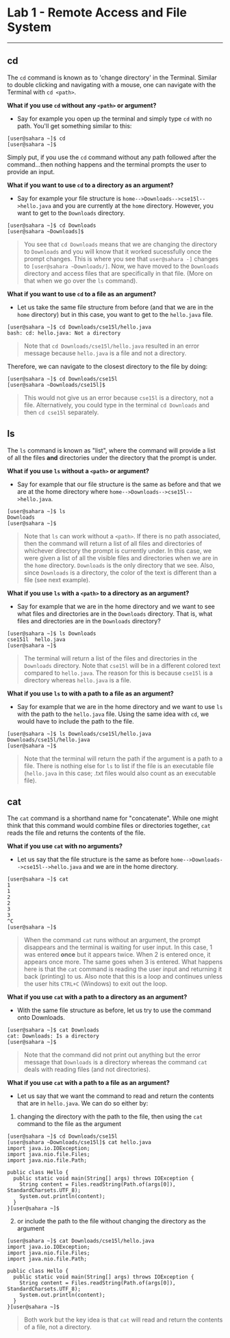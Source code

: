 # Lab 1 - Remote Access and File System
---
## cd
The `cd` command is known as to 'change directory' in the Terminal. Similar to double clicking and navigating with a mouse, one can navigate with the Terminal with `cd <path>`. 

**What if you use `cd` without any `<path>` or argument?**
- Say for example you open up the terminal and simply type `cd` with no path. You'll get something similar to this:
```
[user@sahara ~]$ cd
[user@sahara ~]$
```
Simply put, if you use the `cd` command without any path followed after the command...then nothing happens and the terminal prompts the user to provide an input.


**What if you want to use `cd` to a directory as an argument?**
- Say for example your file structure is `home-->Downloads-->cse15l-->hello.java` and you are currently at the `home` directory. However, you want to get to the `Downloads` directory.
```
[user@sahara ~]$ cd Downloads
[user@sahara ~Downloads]$
```
> You see that `cd Downloads` means that we are changing the directory to `Downloads` and you will know that it worked sucessfully once the prompt changes. This is where you see that `user@sahara -]` changes to `[user@sahara ~Downloads/]`. Now, we have moved to the `Downloads` directory and access files that are specifically in that file. (More on that when we go over the `ls` command).

**What if you want to use `cd` to a file as an argument?**
- Let us take the same file structure from before (and that we are in the `home` directory) but in this case, you want to get to the `hello.java` file.
```
[user@sahara ~]$ cd Downloads/cse15l/hello.java
bash: cd: hello.java: Not a directory
```
> Note that `cd Downloads/cse15l/hello.java` resulted in an error message because `hello.java` is a file and not a directory.

Therefore, we can navigate to the closest directory to the file by doing:
```
[user@sahara ~]$ cd Downloads/cse15l
[user@sahara ~Downloads/cse15l]$
```
> This would not give us an error because `cse15l` is a directory, not a file. Alternatively, you could type in the terminal `cd Downloads` and then `cd cse15l` separately.

## ls
The `ls` command is known as "list", where the command will provide a list of all the files **and** directories under the directory that the prompt is under. 

**What if you use `ls` without a `<path>` or argument?**
- Say for example that our file structure is the same as before and that we are at the home directory where `home-->Downloads-->cse15l-->hello.java`.
```
[user@sahara ~]$ ls
Downloads
[user@sahara ~]$
```
> Note that `ls` can work without a `<path>`. If there is no path associated, then the command will return a list of all files and directories of whichever directory the prompt is currently under. In this case, we were given a list of all the visible files and directories when we are in the `home` directory. `Downloads` is the only directory that we see. Also, since `Downloads` is a directory, the color of the text is different than a file (see next example).

**What if you use `ls` with a `<path>` to a directory as an argument?**
- Say for example that we are in the home directory and we want to see what files and directories are in the `Downloads` directory. That is, what files and directories are in the `Downloads` directory?
```
[user@sahara ~]$ ls Downloads
cse151l  hello.java
[user@sahara ~]$
```
> The terminal will return a list of the files and directories in the `Downloads` directory. Note that `cse15l` will be in a different colored text compared to `hello.java`. The reason for this is because `cse15l` is a directory whereas `hello.java` is a file. 

**What if you use `ls` to with a path to a file as an argument?**
- Say for example that we are in the home directory and we want to use `ls` with the path to the `hello.java` file. Using the same idea with `cd`, we would have to include the path to the file.
```
[user@sahara ~]$ ls Downloads/cse15l/hello.java
Downloads/cse15l/hello.java
[user@sahara ~]$
```
> Note that the terminal will return the path if the argument is a path to a file. There is nothing else for `ls` to list if the file is an executable file (`hello.java` in this case; .txt files would also count as an executable file).

## cat
The `cat` command is a shorthand name for "concatenate". While one might think that this command would combine files or directories together, `cat` reads the file and returns the contents of the file.

**What if you use `cat` with no arguments?**
- Let us say that the file structure is the same as before `home-->Downloads-->cse15l-->hello.java` and we are in the home directory.
```
[user@sahara ~]$ cat
1
1
2
2
3
3
^C
[user@sahara ~]$
```
> When the command `cat` runs without an argument, the prompt disappears and the terminal is waiting for user input. In this case, 1 was entered **once** but it appears twice. When 2 is entered once, it appears once more. The same goes when 3 is entered. What happens here is that the `cat` command is reading the user input and returning it back (printing) to us. Also note that this is a loop and continues unless the user hits `CTRL+C` (Windows) to exit out the loop.

**What if you use `cat` with a path to a directory as an argument?**
- With the same file structure as before, let us try to use the command onto Downloads.
```
[user@sahara ~]$ cat Downloads
cat: Downloads: Is a directory
[user@sahara ~]$
```
> Note that the command did not print out anything but the error message that `Downloads` is a directory whereas the command `cat` deals with reading files (and not directories).

**What if you use `cat` with a path to a file as an argument?**
- Let us say that we want the command to read and return the contents that are in `hello.java`. We can do so either by:

1) changing the directory with the path to the file, then using the `cat` command to the file as the argument
```
[user@sahara ~]$ cd Downloads/cse15l
[user@sahara ~Downloads/cse15l]$ cat hello.java
import java.io.IOException;
import java.nio.file.Files;
import java.nio.file.Path;

public class Hello {
  public static void main(String[] args) throws IOException {
    String content = Files.readString(Path.of(args[0]), StandardCharsets.UTF_8);
    System.out.println(content);
  }
}[user@sahara ~]$
```
2) or include the path to the file without changing the directory as the argument
```
[user@sahara ~]$ cat Downloads/cse15l/hello.java
import java.io.IOException;
import java.nio.file.Files;
import java.nio.file.Path;

public class Hello {
  public static void main(String[] args) throws IOException {
    String content = Files.readString(Path.of(args[0]), StandardCharsets.UTF_8);
    System.out.println(content);
  }
}[user@sahara ~]$
```
> Both work but the key idea is that `cat` will read and return the contents of a file, not a directory.
